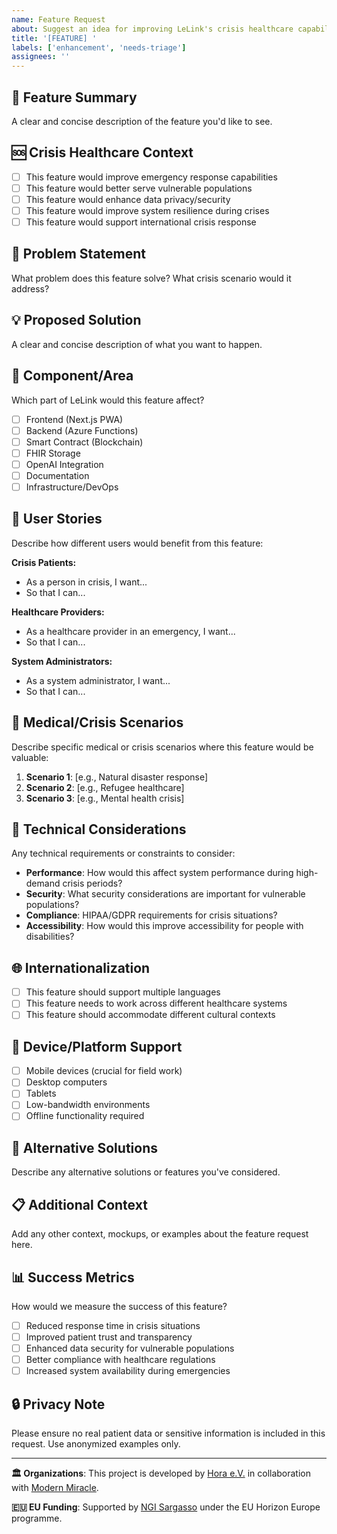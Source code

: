 ```yaml
---
name: Feature Request
about: Suggest an idea for improving LeLink's crisis healthcare capabilities
title: '[FEATURE] '
labels: ['enhancement', 'needs-triage']
assignees: ''
---
```


## 🌟 **Feature Summary**
A clear and concise description of the feature you'd like to see.

## 🆘 **Crisis Healthcare Context**
- [ ] This feature would improve emergency response capabilities
- [ ] This feature would better serve vulnerable populations
- [ ] This feature would enhance data privacy/security
- [ ] This feature would improve system resilience during crises
- [ ] This feature would support international crisis response

## 🤔 **Problem Statement**
What problem does this feature solve? What crisis scenario would it address?

## 💡 **Proposed Solution**
A clear and concise description of what you want to happen.

## 🔧 **Component/Area**
Which part of LeLink would this feature affect?
- [ ] Frontend (Next.js PWA)
- [ ] Backend (Azure Functions)
- [ ] Smart Contract (Blockchain)
- [ ] FHIR Storage
- [ ] OpenAI Integration
- [ ] Documentation
- [ ] Infrastructure/DevOps

## 🎯 **User Stories**
Describe how different users would benefit from this feature:

**Crisis Patients:**
- As a person in crisis, I want...
- So that I can...

**Healthcare Providers:**
- As a healthcare provider in an emergency, I want...
- So that I can...

**System Administrators:**
- As a system administrator, I want...
- So that I can...

## 🏥 **Medical/Crisis Scenarios**
Describe specific medical or crisis scenarios where this feature would be valuable:

1. **Scenario 1**: [e.g., Natural disaster response]
2. **Scenario 2**: [e.g., Refugee healthcare]
3. **Scenario 3**: [e.g., Mental health crisis]

## 🔧 **Technical Considerations**
Any technical requirements or constraints to consider:

- **Performance**: How would this affect system performance during high-demand crisis periods?
- **Security**: What security considerations are important for vulnerable populations?
- **Compliance**: HIPAA/GDPR requirements for crisis situations?
- **Accessibility**: How would this improve accessibility for people with disabilities?

## 🌐 **Internationalization**
- [ ] This feature should support multiple languages
- [ ] This feature needs to work across different healthcare systems
- [ ] This feature should accommodate different cultural contexts

## 📱 **Device/Platform Support**
- [ ] Mobile devices (crucial for field work)
- [ ] Desktop computers
- [ ] Tablets
- [ ] Low-bandwidth environments
- [ ] Offline functionality required

## 🔄 **Alternative Solutions**
Describe any alternative solutions or features you've considered.

## 📋 **Additional Context**
Add any other context, mockups, or examples about the feature request here.

## 📊 **Success Metrics**
How would we measure the success of this feature?
- [ ] Reduced response time in crisis situations
- [ ] Improved patient trust and transparency
- [ ] Enhanced data security for vulnerable populations
- [ ] Better compliance with healthcare regulations
- [ ] Increased system availability during emergencies

## 🔒 **Privacy Note**
Please ensure no real patient data or sensitive information is included in this request. Use anonymized examples only.

---

**🏛️ Organizations**: This project is developed by [Hora e.V.](https://hora-ev.eu) in collaboration with [Modern Miracle](https://modern-miracle.com).

**🇪🇺 EU Funding**: Supported by [NGI Sargasso](https://ngisargasso.eu/) under the EU Horizon Europe programme.